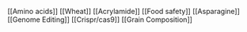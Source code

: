[[Amino acids]]
[[Wheat]]
[[Acrylamide]]
[[Food safety]]
[[Asparagine]]
[[Genome Editing]]
[[Crispr/cas9]]
[[Grain Composition]]
